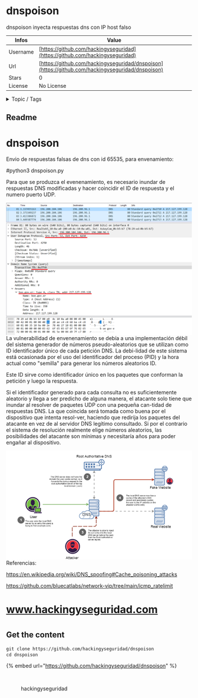 # dnspoison

dnspoison inyecta respuestas dns con IP host falso

| Infos    | Value                                                              |
| -------- | -------------------------------------------------------------------|
| Username | [https://github.com/hackingyseguridad](https://github.com/hackingyseguridad) |
| Url      | [https://github.com/hackingyseguridad/dnspoison](https://github.com/hackingyseguridad/dnspoison)                                               |
| Stars    | 0                                                          |
| License  | No License                                                        |

<details>

<summary>Topic / Tags</summary>

* attack* autoritativo* cache* cve-2008-1447* dns* dnspoisoning* envenamiento* poison* poisoning* poisoning-attack

</details>

## Readme

# dnspoison


Envio de respuestas falsas de dns con id 65535, para envenamiento:


#python3 dnspoison.py


Para que se produzca el evenenamiento, es necesario inundar de respuestas DNS modificadas y hacer coincidir el ID de respuesta y el numero puerto UDP. 




<img style="float:left" alt="dns poisoning logo" src="https://github.com/hackingyseguridad/dnspoison/blob/master/envenamiento.png">


La vulnerabilidad de envenenamiento se debía a una implementación débil del sistema generador de números pseudo-aleatorios que se utilizan como  ID identificador único de cada petición DNS. La debi-lidad de este sistema está ocasionada por el uso del identificador del proceso (PID) y la hora actual como "semilla" para generar los números aleatorios ID.

Este ID sirve como identificador único en los paquetes que conforman la petición y luego la respuesta.

Si el identificador generado para cada consulta no es suficientemente aleatorio y llega a ser predicho de alguna manera, el atacante solo tiene que inundar al resolver de paquetes UDP con una pequeña can-tidad de respuestas DNS. La que coincida será tomada como buena por el dispositivo que intenta resol-ver, haciendo que redirija los paquetes del atacante en vez de al servidor DNS legítimo consultado.
Si por el contrario el sistema de resolución realmente elige números aleatorios, las posibilidades del atacante son mínimas y necesitaría años para poder engañar al dispositivo.

<img style="float:left" alt="dns poisoning " src="https://github.com/hackingyseguridad/dnspoison/blob/master/poisoning2.png">


Referencias:

https://en.wikipedia.org/wiki/DNS_spoofing#Cache_poisoning_attacks

https://github.com/bluecatlabs/network-vip/tree/main/icmp_ratelimit

#
# www.hackingyseguridad.com 
#
                             



## Get the content

```
git clone https://github.com/hackingyseguridad/dnspoison
cd dnspoison
```

{% embed url="https://github.com/hackingyseguridad/dnspoison" %}

<figure><img src="https://avatars.githubusercontent.com/u/20928501?v=4" alt=""><figcaption><p>hackingyseguridad</p></figcaption></figure>
